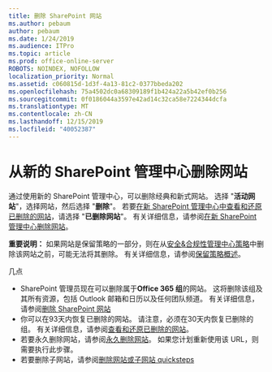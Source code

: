 ```yaml
---
title: 删除 SharePoint 网站
ms.author: pebaum
author: pebaum
ms.date: 1/24/2019
ms.audience: ITPro
ms.topic: article
ms.prod: office-online-server
ROBOTS: NOINDEX, NOFOLLOW
localization_priority: Normal
ms.assetid: c060815d-1d3f-4a13-81c2-0377bbeda202
ms.openlocfilehash: 75a4502dc0a68309189f1b424a22a5b42ef0b256
ms.sourcegitcommit: 0f0186044a3597e42ad14c32ca58e7224344dcfa
ms.translationtype: MT
ms.contentlocale: zh-CN
ms.lasthandoff: 12/15/2019
ms.locfileid: "40052387"
---
```

# <a name="delete-a-site-from-the-new-sharepoint-admin-center"></a>从新的 SharePoint 管理中心删除网站

通过使用新的 SharePoint 管理中心，可以删除经典和新式网站。 选择 "**活动网站**"，选择网站，然后选择 "**删除**"。 若要[在新 SharePoint 管理中心中查看和还原已删除的网站](https://docs.microsoft.com/sharepoint/view-and-restore-deleted-sites-in-new-admin-center)，请选择 "**已删除网站**"。 有关详细信息，请参阅[在新 SharePoint 管理中心删除网站](https://docs.microsoft.com/sharepoint/delete-site-collection#delete-a-site-in-the-new-sharepoint-admin-center)。

**重要说明：** 如果网站是保留策略的一部分，则在从[安全&amp;合规性管理中心策略](https://protection.office.com/?rfr=AdminCenter#/homepage)中删除该网站之前，可能无法将其删除。 有关详细信息，请参阅[保留策略概述](https://docs.microsoft.com/office365/securitycompliance/retention-policies#content-in-onedrive-accounts-and-sharepoint-sites)。 

几点
- SharePoint 管理员现在可以删除属于**Office 365 组**的网站。 这将删除该组及其所有资源，包括 Outlook 邮箱和日历以及任何团队频道。 有关详细信息，请参阅[删除 SharePoint 网站](https://docs.microsoft.com/sharepoint/manage-sites-in-new-admin-center#delete-a-site)
- 你可以在93天内恢复已删除的网站。 请注意，必须在30天内恢复已删除的组。 有关详细信息，请参阅[查看和还原已删除的网站](https://docs.microsoft.com/sharepoint/view-and-restore-deleted-sites-in-new-admin-center)。
- 若要永久删除网站，请参阅[永久删除网站](https://docs.microsoft.com/sharepoint/delete-site-collection#permanently-delete-a-site)。 如果您计划重新使用该 URL，则需要执行此步骤。 
- 若要删除子网站，请参阅[删除网站或子网站 quicksteps](https://support.office.com/article/Delete-a-SharePoint-site-or-subsite-bc37b743-0cef-475e-9a8c-8fc4d40179fb#__bkmkshortcut)
